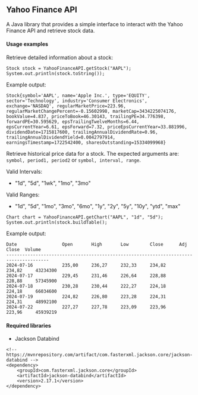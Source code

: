 ## Yahoo Finance API

A Java library that provides a simple interface to interact with the Yahoo Finance API and retrieve stock data.

#### Usage examples
Retrieve detailed information about a stock:
```
Stock stock = YahooFinanceAPI.getStock("AAPL");
System.out.println(stock.toString());
```
Example output:
```
Stock{symbol='AAPL', name='Apple Inc.', type='EQUITY', sector='Technology', industry='Consumer Electronics', exchange='NASDAQ', regularMarketPrice=223.96, regularMarketChangePercent=-0.15602998, marketCap=3434225074176, bookValue=4.837, priceToBook=46.30143, trailingPE=34.776398, forwardPE=30.595629, epsTrailingTwelveMonths=6.44, epsCurrentYear=6.61, epsForward=7.32, priceEpsCurrentYear=33.881996, dividendDate=1715817600, trailingAnnualDividendRate=0.96, trailingAnnualDividendYield=0.0042797914, earningsTimestamp=1722542400, sharesOutstanding=15334099968}
```
Retrieve historical price data for a stock. The expected arguments are:
`symbol, period1, period2` or `symbol, interval, range`.

Valid Intervals:
- "1d", "5d", "1wk", "1mo", "3mo"

Valid Ranges:
- "1d", "5d", "1mo", "3mo", "6mo", "1y", "2y", "5y", "10y", "ytd", "max"

```
Chart chart = YahooFinanceAPI.getChart("AAPL", "1d", "5d");
System.out.println(stock.buildTable();
```
Example output:
```
Date                 Open       High       Low        Close      Adj Close  Volume    
--------------------------------------------------------------------------------------
2024-07-16           235,00     236,27     232,33     234,82     234,82     43234300  
2024-07-17           229,45     231,46     226,64     228,88     228,88     57345900  
2024-07-18           230,28     230,44     222,27     224,18     224,18     66034600  
2024-07-19           224,82     226,80     223,28     224,31     224,31     48992100  
2024-07-22           227,27     227,78     223,09     223,96     223,96     45939219 
```

#### Required libraries
- Jackson Databind
```
<!-- https://mvnrepository.com/artifact/com.fasterxml.jackson.core/jackson-databind -->
<dependency>
    <groupId>com.fasterxml.jackson.core</groupId>
    <artifactId>jackson-databind</artifactId>
    <version>2.17.1</version>
</dependency>
```